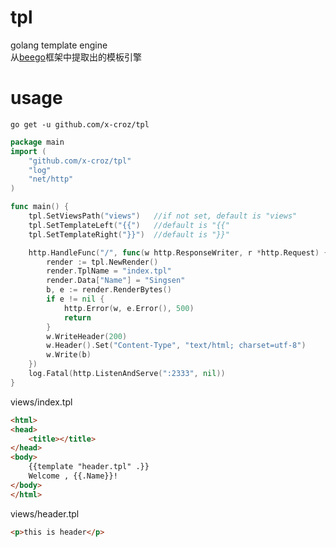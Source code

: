 # tpl
golang template engine  
从[beego](https://beego.me)框架中提取出的模板引擎  
# usage
```go get -u github.com/x-croz/tpl```
```go
package main
import (
	"github.com/x-croz/tpl"
	"log"
	"net/http"
)

func main() {
	tpl.SetViewsPath("views")	//if not set, default is "views"
	tpl.SetTemplateLeft("{{")	//default is "{{"
	tpl.SetTemplateRight("}}")	//default is "}}"

	http.HandleFunc("/", func(w http.ResponseWriter, r *http.Request) {
		render := tpl.NewRender()
		render.TplName = "index.tpl"
		render.Data["Name"] = "Singsen"
		b, e := render.RenderBytes()
		if e != nil {
			http.Error(w, e.Error(), 500)
			return
		}
		w.WriteHeader(200)
		w.Header().Set("Content-Type", "text/html; charset=utf-8")
		w.Write(b)
	})
	log.Fatal(http.ListenAndServe(":2333", nil))
}
```
views/index.tpl
```html
<html>
<head>
	<title></title>
</head>
<body>
	{{template "header.tpl" .}}
	Welcome , {{.Name}}!
</body>
</html>
```
views/header.tpl
```html
<p>this is header</p>
```

